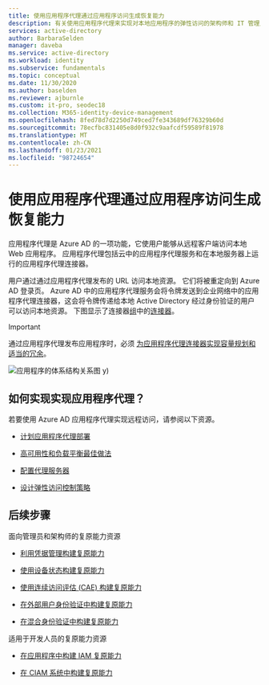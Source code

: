 ```yaml
---
title: 使用应用程序代理通过应用程序访问生成恢复能力
description: 有关使用应用程序代理来实现对本地应用程序的弹性访问的架构师和 IT 管理员指南
services: active-directory
author: BarbaraSelden
manager: daveba
ms.service: active-directory
ms.workload: identity
ms.subservice: fundamentals
ms.topic: conceptual
ms.date: 11/30/2020
ms.author: baselden
ms.reviewer: ajburnle
ms.custom: it-pro, seodec18
ms.collection: M365-identity-device-management
ms.openlocfilehash: 8fed78d7d2250d749ced7fe343689df76329b60d
ms.sourcegitcommit: 78ecfbc831405e8d0f932c9aafcdf59589f81978
ms.translationtype: MT
ms.contentlocale: zh-CN
ms.lasthandoff: 01/23/2021
ms.locfileid: "98724654"
---
```

# <a name="build-resilience-in-application-access-with-application-proxy"></a>使用应用程序代理通过应用程序访问生成恢复能力

应用程序代理是 Azure AD 的一项功能，它使用户能够从远程客户端访问本地 Web 应用程序。 应用程序代理包括云中的应用程序代理服务和在本地服务器上运行的应用程序代理连接器。 

用户通过通过应用程序代理发布的 URL 访问本地资源。 它们将被重定向到 Azure AD 登录页。 Azure AD 中的应用程序代理服务会将令牌发送到企业网络中的应用程序代理连接器，这会将令牌传递给本地 Active Directory 经过身份验证的用户可以访问本地资源。 下图显示了连接器[组](../manage-apps/application-proxy-connector-groups.md)中的[连接器](../manage-apps/application-proxy-connectors.md)。

> [!IMPORTANT]
> 通过应用程序代理发布应用程序时，必须 [为应用程序代理连接器实现容量规划和适当的冗余](../manage-apps/application-proxy-connectors.md#capacity-planning)。

![应用程序的体系结构关系图 y](./media/resilience-on-prem-access/admin-resilience-app-proxy.png))

## <a name="how-do-i-implement-application-proxy"></a>如何实现实现应用程序代理？

若要使用 Azure AD 应用程序代理实现远程访问，请参阅以下资源。

* [计划应用程序代理部署](../manage-apps/application-proxy-deployment-plan.md)

* [高可用性和负载平衡最佳做法](../manage-apps/application-proxy-high-availability-load-balancing.md)

* [配置代理服务器](../manage-apps/application-proxy-configure-connectors-with-proxy-servers.md)

* [设计弹性访问控制策略](../authentication/concept-resilient-controls.md)

## <a name="next-steps"></a>后续步骤
面向管理员和架构师的复原能力资源
 
* [利用凭据管理构建复原能力](resilience-in-credentials.md)

* [使用设备状态构建复原能力](resilience-with-device-states.md)

* [使用连续访问评估 (CAE) 构建复原能力](resilience-with-continuous-access-evaluation.md)

* [在外部用户身份验证中构建复原能力](resilience-b2b-authentication.md)

* [在混合身份验证中构建复原能力](resilience-in-hybrid.md)

适用于开发人员的复原能力资源

* [在应用程序中构建 IAM 复原能力](resilience-app-development-overview.md)

* [在 CIAM 系统中构建复原能力](resilience-b2c.md)